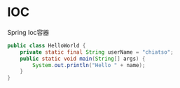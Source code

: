 # IOC

Spring Ioc容器

```java
public class HelloWorld {
    private static final String userName = "chiatso";
    public static void main(String[] args) {
        System.out.println("Hello " + name);
    }
}
```